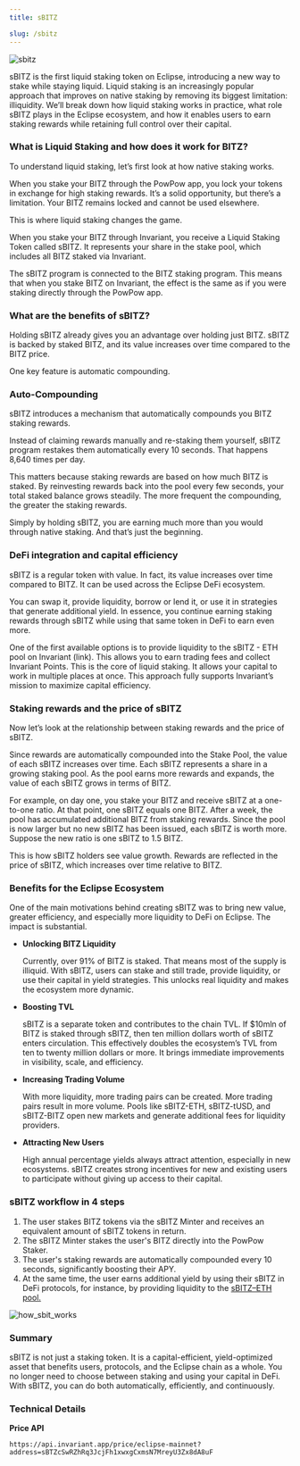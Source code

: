 ```yaml
---
title: sBITZ

slug: /sbitz
---
```


![sbitz](/img/docs/app/sbitz.png)

sBITZ is the first liquid staking token on Eclipse, introducing a new way to stake while staying liquid. Liquid staking is an increasingly popular approach that improves on native staking by removing its biggest limitation: illiquidity. We’ll break down how liquid staking works in practice, what role sBITZ plays in the Eclipse ecosystem, and how it enables users to earn staking rewards while retaining full control over their capital.


### What is Liquid Staking and how does it work for BITZ?

To understand liquid staking, let’s first look at how native staking works.

When you stake your BITZ through the PowPow app, you lock your tokens in exchange for high staking rewards. It’s a solid opportunity, but there’s a limitation. Your BITZ remains locked and cannot be used elsewhere.

This is where liquid staking changes the game.

When you stake your BITZ through Invariant, you receive a Liquid Staking Token called sBITZ. It represents your share in the stake pool, which includes all BITZ staked via Invariant.

The sBITZ program is connected to the BITZ staking program. This means that when you stake BITZ on Invariant, the effect is the same as if you were staking directly through the PowPow app.

### What are the benefits of sBITZ?

Holding sBITZ already gives you an advantage over holding just BITZ. sBITZ is backed by staked BITZ, and its value increases over time compared to the BITZ price.

One key feature is automatic compounding.

### Auto-Compounding

sBITZ introduces a mechanism that automatically compounds you BITZ staking rewards.

Instead of claiming rewards manually and re-staking them yourself, sBITZ program restakes them automatically every 10 seconds. That happens 8,640 times per day.

This matters because staking rewards are based on how much BITZ is staked. By reinvesting rewards back into the pool every few seconds, your total staked balance grows steadily. The more frequent the compounding, the greater the staking rewards.

Simply by holding sBITZ, you are earning much more than you would through native staking. And that’s just the beginning.

### DeFi integration and capital efficiency

sBITZ is a regular token with value. In fact, its value increases over time compared to BITZ. It can be used across the Eclipse DeFi ecosystem.

You can swap it, provide liquidity, borrow or lend it, or use it in strategies that generate additional yield. In essence, you continue earning staking rewards through sBITZ while using that same token in DeFi to earn even more.

One of the first available options is to provide liquidity to the sBITZ - ETH pool on Invariant (link). This allows you to earn trading fees and collect Invariant Points. This is the core of liquid staking. It allows your capital to work in multiple places at once. This approach fully supports Invariant’s mission to maximize capital efficiency.

### Staking rewards and the price of sBITZ

Now let’s look at the relationship between staking rewards and the price of sBITZ.

Since rewards are automatically compounded into the Stake Pool, the value of each sBITZ increases over time. Each sBITZ represents a share in a growing staking pool. As the pool earns more rewards and expands, the value of each sBITZ grows in terms of BITZ.

For example, on day one, you stake your BITZ and receive sBITZ at a one-to-one ratio. At that point, one sBITZ equals one BITZ. After a week, the pool has accumulated additional BITZ from staking rewards. Since the pool is now larger but no new sBITZ has been issued, each sBITZ is worth more. Suppose the new ratio is one sBITZ to 1.5 BITZ.

This is how sBITZ holders see value growth. Rewards are reflected in the price of sBITZ, which increases over time relative to BITZ.

### Benefits for the Eclipse Ecosystem

One of the main motivations behind creating sBITZ was to bring new value, greater efficiency, and especially more liquidity to DeFi on Eclipse. The impact is substantial.

- **Unlocking BITZ Liquidity**

  Currently, over 91% of BITZ is staked. That means most of the supply is illiquid.
  With sBITZ, users can stake and still trade, provide liquidity, or use their capital in yield strategies. This unlocks real liquidity and makes the ecosystem more dynamic.

- **Boosting TVL**

  sBITZ is a separate token and contributes to the chain TVL.
  If $10mln of BITZ is staked through sBITZ, then ten million dollars worth of sBITZ enters circulation.
  This effectively doubles the ecosystem’s TVL from ten to twenty million dollars or more.
  It brings immediate improvements in visibility, scale, and efficiency.

- **Increasing Trading Volume**

  With more liquidity, more trading pairs can be created.
  More trading pairs result in more volume. Pools like sBITZ-ETH, sBITZ-tUSD, and sBITZ-BITZ open new markets and generate additional fees for liquidity providers.

- **Attracting New Users**

  High annual percentage yields always attract attention, especially in new ecosystems.
  sBITZ creates strong incentives for new and existing users to participate without giving up access to their capital.

### sBITZ workflow in 4 steps

1. The user stakes BITZ tokens via the sBITZ Minter and receives an equivalent amount of sBITZ tokens in return.
2. The sBITZ Minter stakes the user's BITZ directly into the PowPow Staker.
3. The user's staking rewards are automatically compounded every 10 seconds, significantly boosting their APY.
4. At the same time, the user earns additional yield by using their sBITZ in DeFi protocols, for instance, by providing liquidity to the [sBITZ–ETH pool.](https://eclipse.invariant.app/newPosition/sBITZ/ETH/1_00)

![how_sbit_works](/img/docs/app/how_sbitz_works.png)



### Summary

sBITZ is not just a staking token. It is a capital-efficient, yield-optimized asset that benefits users, protocols, and the Eclipse chain as a whole.
You no longer need to choose between staking and using your capital in DeFi.
With sBITZ, you can do both automatically, efficiently, and continuously.

### Technical Details

**Price API**
```
https://api.invariant.app/price/eclipse-mainnet?address=sBTZcSwRZhRq3JcjFh1xwxgCxmsN7MreyU3Zx8dA8uF
```